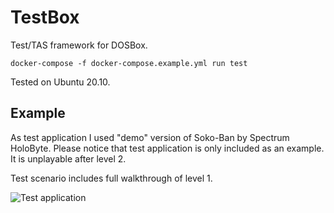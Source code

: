 # TestBox

Test/TAS framework for DOSBox.

```
docker-compose -f docker-compose.example.yml run test
```

Tested on Ubuntu 20.10.

## Example

As test application I used "demo" version of Soko-Ban by Spectrum HoloByte. Please notice that test application is only included as an example. It is unplayable after level 2.

Test scenario includes full walkthrough of level 1.

![Test application](example/video.gif)
